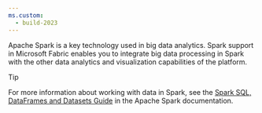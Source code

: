 ```yaml
---
ms.custom:
  - build-2023
---
```

Apache Spark is a key technology used in big data analytics. Spark support in Microsoft Fabric enables you to integrate big data processing in Spark with the other data analytics and visualization capabilities of the platform.

> [!TIP]
> For more information about working with data in Spark, see the [Spark SQL, DataFrames and Datasets Guide](https://spark.apache.org/docs/latest/sql-programming-guide.html) in the Apache Spark documentation.
